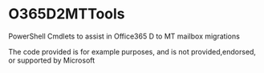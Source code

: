 # O365D2MTTools
PowerShell Cmdlets to assist in Office365 D to MT mailbox migrations

The code provided is for example purposes, and is not provided,endorsed, or supported by Microsoft
